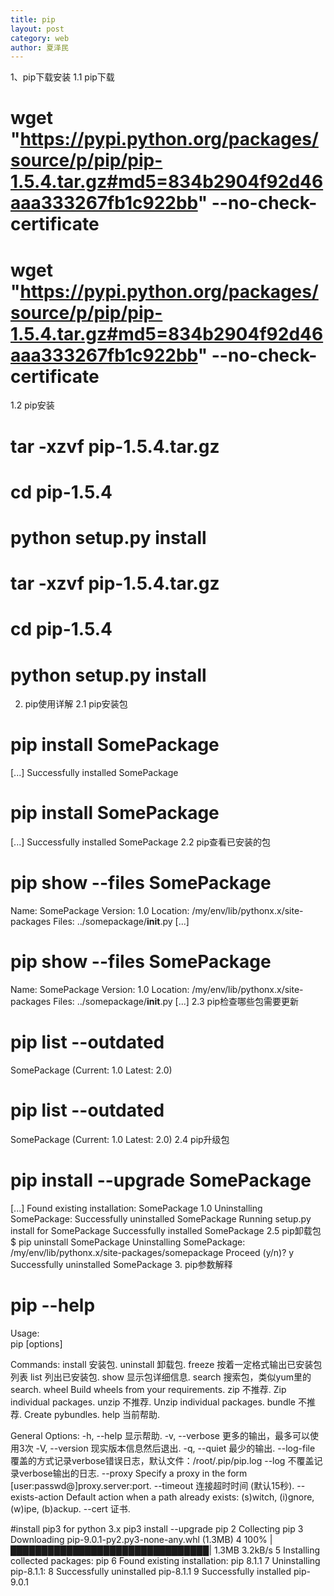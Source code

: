 ```yaml
---
title: pip
layout: post
category: web
author: 夏泽民
---
```

1、pip下载安装
1.1 pip下载
 # wget "https://pypi.python.org/packages/source/p/pip/pip-1.5.4.tar.gz#md5=834b2904f92d46aaa333267fb1c922bb" --no-check-certificate
 # wget "https://pypi.python.org/packages/source/p/pip/pip-1.5.4.tar.gz#md5=834b2904f92d46aaa333267fb1c922bb" --no-check-certificate
1.2 pip安装
 # tar -xzvf pip-1.5.4.tar.gz
 # cd pip-1.5.4
 # python setup.py install
 # tar -xzvf pip-1.5.4.tar.gz
 # cd pip-1.5.4
 # python setup.py install
2. pip使用详解
2.1 pip安装包
 # pip install SomePackage
  [...]
  Successfully installed SomePackage
 # pip install SomePackage
  [...]
  Successfully installed SomePackage
2.2 pip查看已安装的包
 # pip show --files SomePackage
  Name: SomePackage
  Version: 1.0
  Location: /my/env/lib/pythonx.x/site-packages
  Files:
   ../somepackage/__init__.py
   [...]
  # pip show --files SomePackage
  Name: SomePackage
  Version: 1.0
  Location: /my/env/lib/pythonx.x/site-packages
  Files:
   ../somepackage/__init__.py
   [...]
2.3 pip检查哪些包需要更新
 # pip list --outdated
  SomePackage (Current: 1.0 Latest: 2.0)
 # pip list --outdated
  SomePackage (Current: 1.0 Latest: 2.0)
2.4 pip升级包
 # pip install --upgrade SomePackage
  [...]
  Found existing installation: SomePackage 1.0
  Uninstalling SomePackage:
    Successfully uninstalled SomePackage
  Running setup.py install for SomePackage
  Successfully installed SomePackage
2.5 pip卸载包
$ pip uninstall SomePackage
  Uninstalling SomePackage:
    /my/env/lib/pythonx.x/site-packages/somepackage
  Proceed (y/n)? y
  Successfully uninstalled SomePackage
3. pip参数解释
 # pip --help
Usage:   
  pip <command> [options]

Commands:
  install                     安装包.
  uninstall                   卸载包.
  freeze                      按着一定格式输出已安装包列表
  list                        列出已安装包.
  show                        显示包详细信息.
  search                      搜索包，类似yum里的search.
  wheel                       Build wheels from your requirements.
  zip                         不推荐. Zip individual packages.
  unzip                       不推荐. Unzip individual packages.
  bundle                      不推荐. Create pybundles.
  help                        当前帮助.

General Options:
  -h, --help                  显示帮助.
  -v, --verbose               更多的输出，最多可以使用3次
  -V, --version               现实版本信息然后退出.
  -q, --quiet                 最少的输出.
  --log-file <path>           覆盖的方式记录verbose错误日志，默认文件：/root/.pip/pip.log
  --log <path>                不覆盖记录verbose输出的日志.
  --proxy <proxy>             Specify a proxy in the form [user:passwd@]proxy.server:port.
  --timeout <sec>             连接超时时间 (默认15秒).
  --exists-action <action>    Default action when a path already exists: (s)witch, (i)gnore, (w)ipe, (b)ackup.
  --cert <path>               证书.
  
#install pip3 for python 3.x
 pip3 install --upgrade pip
 2 Collecting pip
 3   Downloading pip-9.0.1-py2.py3-none-any.whl (1.3MB)
 4     100% |████████████████████████████████| 1.3MB 3.2kB/s 
 5 Installing collected packages: pip
 6   Found existing installation: pip 8.1.1
 7     Uninstalling pip-8.1.1:
 8       Successfully uninstalled pip-8.1.1
 9 Successfully installed pip-9.0.1
 